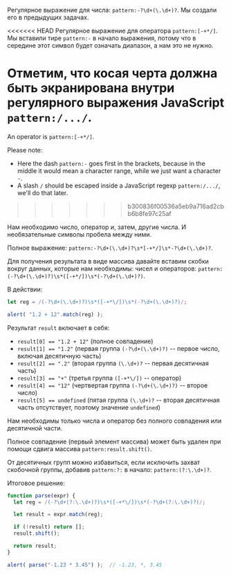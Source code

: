 Регулярное выражение для числа: `pattern:-?\d+(\.\d+)?`. Мы создали его в предыдущих задачах.

<<<<<<< HEAD
Регулярное выражение для оператора `pattern:[-+*/]`. Мы вставили тире `pattern:-` в начало выражения, потому что в середине этот символ будет означать диапазон, а нам это не нужно.

Отметим, что косая черта должна быть экранирована внутри регулярного выражения JavaScript `pattern:/.../`.
=======
An operator is `pattern:[-+*/]`.

Please note:
- Here the dash `pattern:-` goes first in the brackets, because in the middle it would mean a character range, while we just want a character `-`.
- A slash `/` should be escaped inside a JavaScript regexp `pattern:/.../`, we'll do that later.
>>>>>>> b300836f00536a5eb9a716ad2cbb6b8fe97c25af

Нам необходимо число, оператор и, затем, другие числа. И необязательные символы пробела между ними.

Полное выражение: `pattern:-?\d+(\.\d+)?\s*[-+*/]\s*-?\d+(\.\d+)?`.

Для получения результата в виде массива давайте вставим скобки вокруг данных, которые нам необходимы: чисел и операторов: `pattern:(-?\d+(\.\d+)?)\s*([-+*/])\s*(-?\d+(\.\d+)?)`.

В действии:

```js run
let reg = /(-?\d+(\.\d+)?)\s*([-+*\/])\s*(-?\d+(\.\d+)?)/;

alert( "1.2 + 12".match(reg) );
```

Результат `result` включает в себя:

- `result[0] == "1.2 + 12"` (полное совпадение)
- `result[1] == "1.2"` (первая группа `(-?\d+(\.\d+)?)` -- первое число, включая десятичную часть)
- `result[2] == ".2"` (вторая группа `(\.\d+)?` -- первая десятичная часть)
- `result[3] == "+"` (третья группа `([-+*\/])` -- оператор)
- `result[4] == "12"` (чертвертая группа `(-?\d+(\.\d+)?)` -- второе число)
- `result[5] == undefined` (пятая группа `(\.\d+)?` -- вторая десятичная часть отсутствует, поэтому значение `undefined`)

Нам необходимы только числа и оператор без полного совпадения или десятичной части.

Полное совпадение (первый элемент массива) может быть удален при помощи сдвига массива `pattern:result.shift()`.

От десятичных групп можно избавиться, если исключить захват скобочной группы, добавив `pattern:?:` в начало: `pattern:(?:\.\d+)?`.

Итоговое решение:

```js run
function parse(expr) {
  let reg = /(-?\d+(?:\.\d+)?)\s*([-+*\/])\s*(-?\d+(?:\.\d+)?)/;

  let result = expr.match(reg);

  if (!result) return [];
  result.shift();

  return result;
}

alert( parse("-1.23 * 3.45") );  // -1.23, *, 3.45
```
